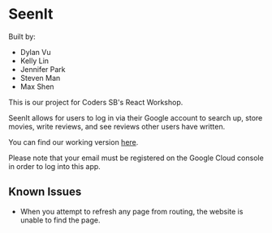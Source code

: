# SeenIt
Built by:
* Dylan Vu
* Kelly Lin
* Jennifer Park
* Steven Man
* Max Shen

This is our project for Coders SB's React Workshop.

SeenIt allows for users to log in via their Google account to search up, store movies, write reviews, and see reviews other users have written.

You can find our working version [here](http://seenit-bfe8f.web.app/).

Please note that your email must be registered on the Google Cloud console in order to log into this app.

## Known Issues
* When you attempt to refresh any page from routing, the website is unable to find the page.
